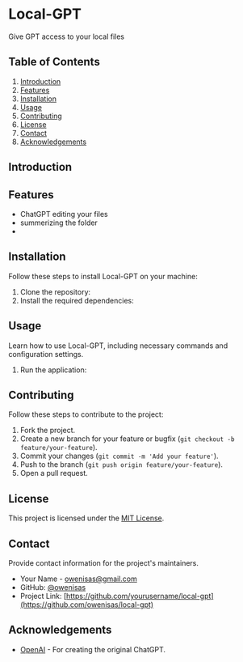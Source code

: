 # Local-GPT

Give GPT access to your local files
## Table of Contents

1. [Introduction](#introduction)
2. [Features](#features)
3. [Installation](#installation)
4. [Usage](#usage)
5. [Contributing](#contributing)
6. [License](#license)
7. [Contact](#contact)
8. [Acknowledgements](#acknowledgements)

## Introduction



## Features

- ChatGPT editing your files
- summerizing the folder
- 

## Installation

Follow these steps to install Local-GPT on your machine:

1. Clone the repository:
2. Install the required dependencies:
## Usage

Learn how to use Local-GPT, including necessary commands and configuration settings.

1. Run the application:
## Contributing

Follow these steps to contribute to the project:

1. Fork the project.
2. Create a new branch for your feature or bugfix (`git checkout -b feature/your-feature`).
3. Commit your changes (`git commit -m 'Add your feature'`).
4. Push to the branch (`git push origin feature/your-feature`).
5. Open a pull request.

## License

This project is licensed under the [MIT License](LICENSE).

## Contact

Provide contact information for the project's maintainers.

- Your Name - owenisas@gmail.com
- GitHub: [@owenisas](https://github.com/owenisas)
- Project Link: [https://github.com/yourusername/local-gpt](https://github.com/owenisas/local-gpt)

## Acknowledgements

- [OpenAI](https://openai.com/) - For creating the original ChatGPT.
